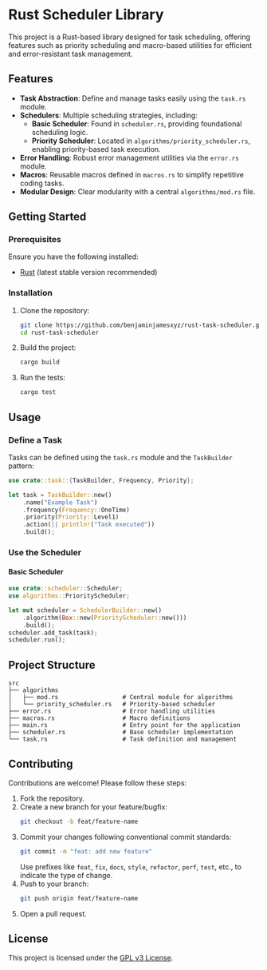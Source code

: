 # Rust Scheduler Library

This project is a Rust-based library designed for task scheduling, offering features such as priority scheduling and macro-based utilities for efficient and error-resistant task management.

## Features

- **Task Abstraction**: Define and manage tasks easily using the `task.rs` module.
- **Schedulers**: Multiple scheduling strategies, including:
  - **Basic Scheduler**: Found in `scheduler.rs`, providing foundational scheduling logic.
  - **Priority Scheduler**: Located in `algorithms/priority_scheduler.rs`, enabling priority-based task execution.
- **Error Handling**: Robust error management utilities via the `error.rs` module.
- **Macros**: Reusable macros defined in `macros.rs` to simplify repetitive coding tasks.
- **Modular Design**: Clear modularity with a central `algorithms/mod.rs` file.

## Getting Started

### Prerequisites

Ensure you have the following installed:
- [Rust](https://www.rust-lang.org/tools/install) (latest stable version recommended)

### Installation

1. Clone the repository:

   ```bash
   git clone https://github.com/benjaminjamesxyz/rust-task-scheduler.git
   cd rust-task-scheduler
   ```

2. Build the project:

   ```bash
   cargo build
   ```

3. Run the tests:

   ```bash
   cargo test
   ```

## Usage

### Define a Task
Tasks can be defined using the `task.rs` module and the `TaskBuilder` pattern:

```rust
use crate::task::{TaskBuilder, Frequency, Priority};

let task = TaskBuilder::new()
    .name("Example Task")
    .frequency(Frequency::OneTime)
    .priority(Priority::Level1)
    .action(|| println!("Task executed"))
    .build();
```

### Use the Scheduler

#### Basic Scheduler

```rust
use crate::scheduler::Scheduler;
use algorithms::PriorityScheduler;

let mut scheduler = SchedulerBuilder::new()
    .algorithm(Box::new(PriorityScheduler::new()))
    .build();
scheduler.add_task(task);
scheduler.run();
```

## Project Structure

```
src
├── algorithms
│   ├── mod.rs                  # Central module for algorithms
│   └── priority_scheduler.rs   # Priority-based scheduler
├── error.rs                    # Error handling utilities
├── macros.rs                   # Macro definitions
├── main.rs                     # Entry point for the application
├── scheduler.rs                # Base scheduler implementation
└── task.rs                     # Task definition and management
```

## Contributing

Contributions are welcome! Please follow these steps:

1. Fork the repository.
2. Create a new branch for your feature/bugfix:
   ```bash
   git checkout -b feat/feature-name
   ```
3. Commit your changes following conventional commit standards:
   ```bash
   git commit -m "feat: add new feature"
   ```
   Use prefixes like `feat`, `fix`, `docs`, `style`, `refactor`, `perf`, `test`, etc., to indicate the type of change.
4. Push to your branch:
   ```bash
   git push origin feat/feature-name
   ```
5. Open a pull request.

## License

This project is licensed under the [GPL v3 License](LICENSE).
